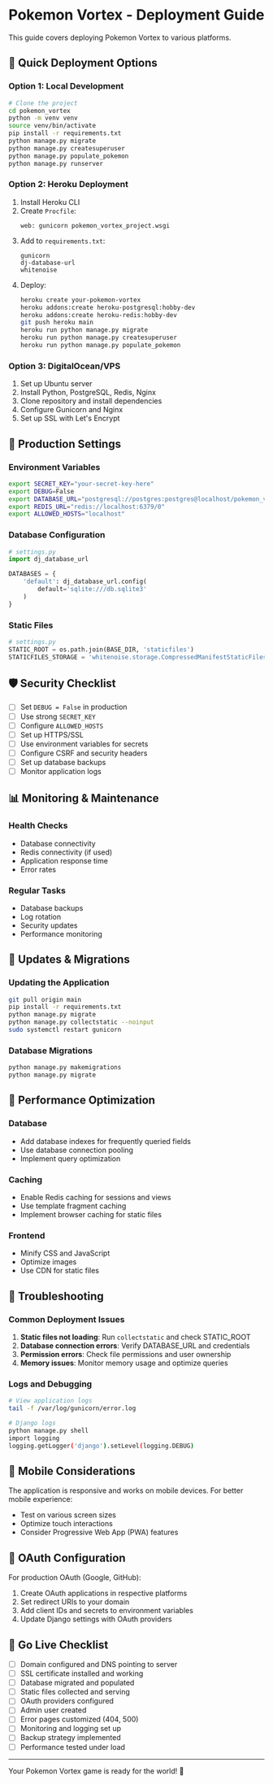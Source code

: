 # Pokemon Vortex - Deployment Guide

This guide covers deploying Pokemon Vortex to various platforms.

## 🚀 Quick Deployment Options

### Option 1: Local Development
```bash
# Clone the project
cd pokemon_vortex
python -m venv venv
source venv/bin/activate
pip install -r requirements.txt
python manage.py migrate
python manage.py createsuperuser
python manage.py populate_pokemon
python manage.py runserver
```

### Option 2: Heroku Deployment
1. Install Heroku CLI
2. Create `Procfile`:
   ```
   web: gunicorn pokemon_vortex_project.wsgi
   ```
3. Add to `requirements.txt`:
   ```
   gunicorn
   dj-database-url
   whitenoise
   ```
4. Deploy:
   ```bash
   heroku create your-pokemon-vortex
   heroku addons:create heroku-postgresql:hobby-dev
   heroku addons:create heroku-redis:hobby-dev
   git push heroku main
   heroku run python manage.py migrate
   heroku run python manage.py createsuperuser
   heroku run python manage.py populate_pokemon
   ```

### Option 3: DigitalOcean/VPS
1. Set up Ubuntu server
2. Install Python, PostgreSQL, Redis, Nginx
3. Clone repository and install dependencies
4. Configure Gunicorn and Nginx
5. Set up SSL with Let's Encrypt

## 🔧 Production Settings

### Environment Variables
```bash
export SECRET_KEY="your-secret-key-here"
export DEBUG=False
export DATABASE_URL="postgresql://postgres:postgres@localhost/pokemon_vortex"
export REDIS_URL="redis://localhost:6379/0"
export ALLOWED_HOSTS="localhost"
```

### Database Configuration
```python
# settings.py
import dj_database_url

DATABASES = {
    'default': dj_database_url.config(
        default='sqlite:///db.sqlite3'
    )
}
```

### Static Files
```python
# settings.py
STATIC_ROOT = os.path.join(BASE_DIR, 'staticfiles')
STATICFILES_STORAGE = 'whitenoise.storage.CompressedManifestStaticFilesStorage'
```

## 🛡 Security Checklist

- [ ] Set `DEBUG = False` in production
- [ ] Use strong `SECRET_KEY`
- [ ] Configure `ALLOWED_HOSTS`
- [ ] Set up HTTPS/SSL
- [ ] Use environment variables for secrets
- [ ] Configure CSRF and security headers
- [ ] Set up database backups
- [ ] Monitor application logs

## 📊 Monitoring & Maintenance

### Health Checks
- Database connectivity
- Redis connectivity (if used)
- Application response time
- Error rates

### Regular Tasks
- Database backups
- Log rotation
- Security updates
- Performance monitoring

## 🔄 Updates & Migrations

### Updating the Application
```bash
git pull origin main
pip install -r requirements.txt
python manage.py migrate
python manage.py collectstatic --noinput
sudo systemctl restart gunicorn
```

### Database Migrations
```bash
python manage.py makemigrations
python manage.py migrate
```

## 🎯 Performance Optimization

### Database
- Add database indexes for frequently queried fields
- Use database connection pooling
- Implement query optimization

### Caching
- Enable Redis caching for sessions and views
- Use template fragment caching
- Implement browser caching for static files

### Frontend
- Minify CSS and JavaScript
- Optimize images
- Use CDN for static files

## 🐛 Troubleshooting

### Common Deployment Issues
1. **Static files not loading**: Run `collectstatic` and check STATIC_ROOT
2. **Database connection errors**: Verify DATABASE_URL and credentials
3. **Permission errors**: Check file permissions and user ownership
4. **Memory issues**: Monitor memory usage and optimize queries

### Logs and Debugging
```bash
# View application logs
tail -f /var/log/gunicorn/error.log

# Django logs
python manage.py shell
import logging
logging.getLogger('django').setLevel(logging.DEBUG)
```

## 📱 Mobile Considerations

The application is responsive and works on mobile devices. For better mobile experience:
- Test on various screen sizes
- Optimize touch interactions
- Consider Progressive Web App (PWA) features

## 🔐 OAuth Configuration

For production OAuth (Google, GitHub):
1. Create OAuth applications in respective platforms
2. Set redirect URIs to your domain
3. Add client IDs and secrets to environment variables
4. Update Django settings with OAuth providers

## 🎉 Go Live Checklist

- [ ] Domain configured and DNS pointing to server
- [ ] SSL certificate installed and working
- [ ] Database migrated and populated
- [ ] Static files collected and serving
- [ ] OAuth providers configured
- [ ] Admin user created
- [ ] Error pages customized (404, 500)
- [ ] Monitoring and logging set up
- [ ] Backup strategy implemented
- [ ] Performance tested under load

---

Your Pokemon Vortex game is ready for the world! 🌟

